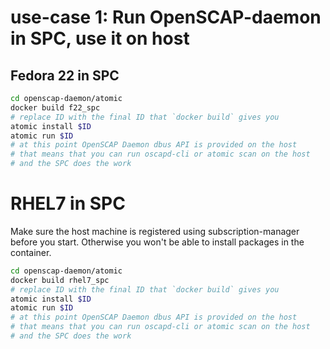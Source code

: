 # use-case 1: Run OpenSCAP-daemon in SPC, use it on host

## Fedora 22 in SPC
```bash
cd openscap-daemon/atomic
docker build f22_spc
# replace ID with the final ID that `docker build` gives you
atomic install $ID
atomic run $ID
# at this point OpenSCAP Daemon dbus API is provided on the host
# that means that you can run oscapd-cli or atomic scan on the host
# and the SPC does the work
```

# RHEL7 in SPC
Make sure the host machine is registered using subscription-manager
before you start. Otherwise you won't be able to install packages
in the container.

```bash
cd openscap-daemon/atomic
docker build rhel7_spc
# replace ID with the final ID that `docker build` gives you
atomic install $ID
atomic run $ID
# at this point OpenSCAP Daemon dbus API is provided on the host
# that means that you can run oscapd-cli or atomic scan on the host
# and the SPC does the work
```
